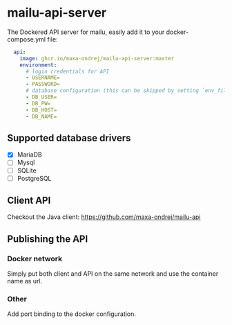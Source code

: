 # mailu-api-server

The Dockered API server for mailu, easily add it to your docker-compose.yml file:
```yml
  api:
    image: ghcr.io/maxa-ondrej/mailu-api-server:master
    environment:
      # login credentials for API
      - USERNAME=
      - PASSWORD=
      # database configuration (this can be skipped by setting `env_file: mailu.env`)
      - DB_USER=
      - DB_PW=
      - DB_HOST=
      - DB_NAME=
```

## Supported database drivers
- [x] MariaDB
- [ ] Mysql
- [ ] SQLite
- [ ] PostgreSQL

## Client API
Checkout the Java client: https://github.com/maxa-ondrej/mailu-api

## Publishing the API
### Docker network
Simply put both client and API on the same network and use the container name as url.

### Other
Add port binding to the docker configuration.
